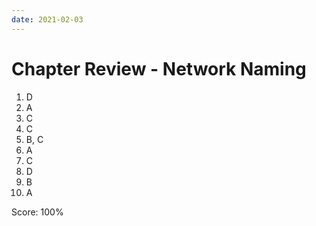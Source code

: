 ```yaml
---
date: 2021-02-03
---
```


# Chapter Review - Network Naming
1. D
2. A
3. C
4. C
5. B, C
6. A
7. C
8. D
9. B
10. A

Score: 100%
